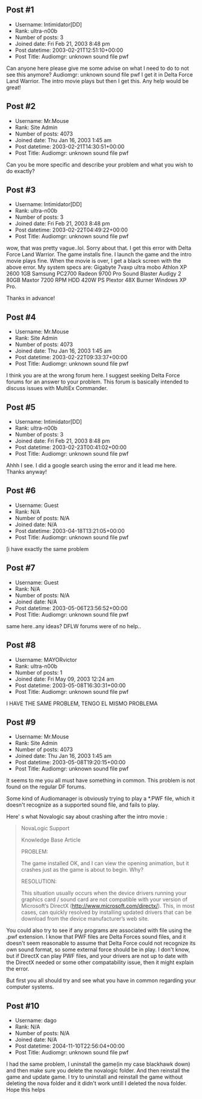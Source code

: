 ## Post #1
- Username: Intimidator[DD]
- Rank: ultra-n00b
- Number of posts: 3
- Joined date: Fri Feb 21, 2003 8:48 pm
- Post datetime: 2003-02-21T12:51:10+00:00
- Post Title: Audiomgr: unknown sound file pwf

Can anyone here please give me some advise on what I need to do to not see this anymore? Audiomgr: unknown sound file pwf I get it in Delta Force Land Warrior. The intro movie plays but then I get this. Any help would be great!
## Post #2
- Username: Mr.Mouse
- Rank: Site Admin
- Number of posts: 4073
- Joined date: Thu Jan 16, 2003 1:45 am
- Post datetime: 2003-02-21T14:30:51+00:00
- Post Title: Audiomgr: unknown sound file pwf

Can you be more specific and describe your problem and what you wish to do exactly?
## Post #3
- Username: Intimidator[DD]
- Rank: ultra-n00b
- Number of posts: 3
- Joined date: Fri Feb 21, 2003 8:48 pm
- Post datetime: 2003-02-22T04:49:22+00:00
- Post Title: Audiomgr: unknown sound file pwf

wow, that was pretty vague..lol. Sorry about that. I get this error with Delta Force Land Warrior. The game installs fine. I launch the game and the intro movie plays fine. When the movie is over, I get a black screen with the above error. My system specs are:
Gigabyte 7vaxp ultra mobo
Athlon XP 2600
1GB Samsung PC2700
Radeon 9700 Pro
Sound Blaster Audigy 2
80GB Maxtor 7200 RPM HDD
420W PS
Plextor 48X Burner
Windows XP Pro.

Thanks in advance!
## Post #4
- Username: Mr.Mouse
- Rank: Site Admin
- Number of posts: 4073
- Joined date: Thu Jan 16, 2003 1:45 am
- Post datetime: 2003-02-22T09:33:37+00:00
- Post Title: Audiomgr: unknown sound file pwf

I think you are at the wrong forum here. I suggest seeking Delta Force forums for an answer to your problem. This forum is basically intended to discuss issues with MultiEx Commander.
## Post #5
- Username: Intimidator[DD]
- Rank: ultra-n00b
- Number of posts: 3
- Joined date: Fri Feb 21, 2003 8:48 pm
- Post datetime: 2003-02-23T00:41:02+00:00
- Post Title: Audiomgr: unknown sound file pwf

Ahhh I see. I did a google search using the error and it lead me here. Thanks anyway!
## Post #6
- Username: Guest
- Rank: N/A
- Number of posts: N/A
- Joined date: N/A
- Post datetime: 2003-04-18T13:21:05+00:00
- Post Title: Audiomgr: unknown sound file pwf

[i have exactly the same problem
## Post #7
- Username: Guest
- Rank: N/A
- Number of posts: N/A
- Joined date: N/A
- Post datetime: 2003-05-06T23:56:52+00:00
- Post Title: Audiomgr: unknown sound file pwf

same here..any ideas? DFLW forums were of no help..
## Post #8
- Username: MAYORvictor
- Rank: ultra-n00b
- Number of posts: 1
- Joined date: Fri May 09, 2003 12:24 am
- Post datetime: 2003-05-08T16:30:31+00:00
- Post Title: Audiomgr: unknown sound file pwf

I HAVE THE SAME PROBLEM, TENGO EL MISMO PROBLEMA
## Post #9
- Username: Mr.Mouse
- Rank: Site Admin
- Number of posts: 4073
- Joined date: Thu Jan 16, 2003 1:45 am
- Post datetime: 2003-05-08T19:20:15+00:00
- Post Title: Audiomgr: unknown sound file pwf

It seems to me you all must have something in common. This problem is not found on the regular DF forums. 

Some kind of Audiomanager is obviously trying to play a *.PWF file, which it doesn't recognize as a supported sound file, and fails to play. 

Here' s what Novalogic say about crashing after the intro movie :

> NovaLogic Support 
>
> Knowledge Base Article
>
> 
>
> PROBLEM:
>
> The game installed OK, and I can view the opening animation, but it crashes just as the game is about to begin. Why? 
>
> 
>
> RESOLUTION:
>
> This situation usually occurs when the device drivers running your graphics card / sound card are not compatible with your version of Microsoft’s DirectX (http://www.microsoft.com/directx/). This, in most cases, can quickly resolved by installing updated drivers that can be download from the device manufacturer’s web site.

You could also try to see if any programs are associated with file using the .pwf extension. I know that PWF files are Delta Forces sound files, and it doesn't seem reasonable to assume that Delta Force could not recognize its own sound format, so some external force should be in play. I don't know, but if DirectX can play PWF files, and your drivers are not up to date with the DirectX needed or some other compatability issue, then it might explain the error. 

But first you all should try and see what you have in common regarding your computer systems.
## Post #10
- Username: dago
- Rank: N/A
- Number of posts: N/A
- Joined date: N/A
- Post datetime: 2004-11-10T22:56:04+00:00
- Post Title: Audiomgr: unknown sound file pwf

I had the same problem, I uninstall the game(in my case blackhawk down) and then make sure you delete the novalogic folder.  And then reinstall the game and update game.  I try to uninstall and reinstall the game without deleting the nova folder and it didn't work untill I deleted the nova folder.  Hope this helps
